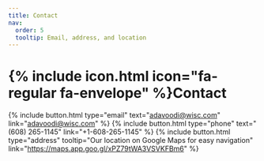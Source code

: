 ```yaml
---
title: Contact
nav:
  order: 5
  tooltip: Email, address, and location
---
```


# {% include icon.html icon="fa-regular fa-envelope" %}Contact

{%
  include button.html
  type="email"
  text="adavoodi@wisc.com"
  link="adavoodi@wisc.com"
%}
{%
  include button.html
  type="phone"
  text="(608) 265-1145"
  link="+1-608-265-1145"
%}
{%
  include button.html
  type="address"
  tooltip="Our location on Google Maps for easy navigation"
  link="https://maps.app.goo.gl/xPZ79tWA3VSVKFBm6"
%}

